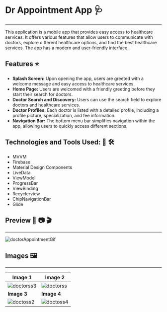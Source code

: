 # Dr Appointment App :stethoscope:
--------------------

This application is a mobile app that provides easy access to healthcare services. It offers various features that allow users to communicate with doctors, 
explore different healthcare options, and find the best healthcare services. The app has a modern and user-friendly interface.

## Features :star: 
- **Splash Screen:** Upon opening the app, users are greeted with a welcome message and easy access to healthcare services.
- **Home Page:** Users are welcomed with a friendly greeting before they start their search for doctors.
- **Doctor Search and Discovery:** Users can use the search field to explore doctors and healthcare services.
- **Doctor Profiles:** Each doctor is listed with a detailed profile, including a profile picture, specialization, and fee information.
- **Navigation Bar:**  The bottom menu bar simplifies navigation within the app, allowing users to quickly access different sections. 


## Technologies and Tools Used: :wrench: :hammer_and_wrench:
- MVVM
- Firebase
- Material Design Components
- LiveData
- ViewModel
- ProgressBar
- ViewBinding
- Recyclerview
- ChipNavigationBar
- Glide

## Preview :eyes: :camera: :clapper:
-----------
![doctorAppointmentGif](https://github.com/user-attachments/assets/789edfba-680b-4b30-bcd2-ebabfcf4306a)


## Images  :framed_picture:
---------------

| Image 1 | Image 2 |
|---------|---------|
| ![doctorss3](https://github.com/user-attachments/assets/2e5f712f-723c-4766-a201-7b7f72e14cf5) | ![doctorss](https://github.com/user-attachments/assets/10f6de67-29f5-4788-82b2-2b980f276239) |
| **Image 3** | **Image 4** |
| ![doctoss2](https://github.com/user-attachments/assets/fb1c8f65-f1eb-4eee-85e7-13c249a50c8b) | ![doctoss4](https://github.com/user-attachments/assets/18bf4746-244d-4eb8-9158-047f6776c50f) |


